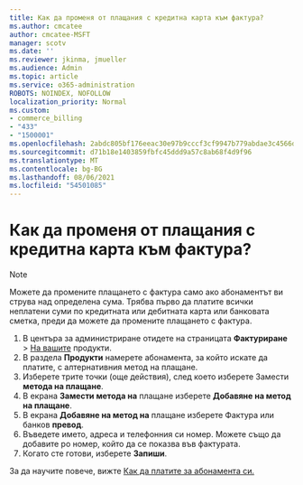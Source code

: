 ```yaml
---
title: Как да променя от плащания с кредитна карта към фактура?
ms.author: cmcatee
author: cmcatee-MSFT
manager: scotv
ms.date: ''
ms.reviewer: jkinma, jmueller
ms.audience: Admin
ms.topic: article
ms.service: o365-administration
ROBOTS: NOINDEX, NOFOLLOW
localization_priority: Normal
ms.custom:
- commerce_billing
- "433"
- "1500001"
ms.openlocfilehash: 2abdc805bf176eeac30e97b9cccf3cf9947b779abdae3c4566d354854a78b040
ms.sourcegitcommit: d71b18e1403859fbfc45ddd9a57c8ab68f4d9f96
ms.translationtype: MT
ms.contentlocale: bg-BG
ms.lasthandoff: 08/06/2021
ms.locfileid: "54501085"
---
```

# <a name="how-do-i-change-from-credit-card-payments-to-invoice"></a>Как да променя от плащания с кредитна карта към фактура?

> [!NOTE]
> Можете да промените плащането с фактура само ако абонаментът ви струва над определена сума. Трябва първо да платите всички неплатени суми по кредитната или дебитната карта или банковата сметка, преди да можете да промените плащането с фактура.

1. В центъра за администриране отидете на страницата **Фактуриране**  >  [На вашите](https://go.microsoft.com/fwlink/p/?linkid=842054) продукти.
2. В раздела **Продукти** намерете абонамента, за който искате да платите, с алтернативния метод на плащане.
3. Изберете трите точки (още действия), след което изберете Замести **метода на плащане**.
4. В екрана **Замести метода на** плащане изберете **Добавяне на метод на плащане**.
5. В екрана **Добавяне на метод на** плащане изберете Фактура или банков **превод**.
6. Въведете името, адреса и телефонния си номер. Можете също да добавите po номер, който да се показва във фактурата.
7. Когато сте готови, изберете **Запиши**.

За да научите повече, вижте [Как да платите за абонамента си.](/microsoft-365/commerce/billing-and-payments/pay-for-your-subscription)
